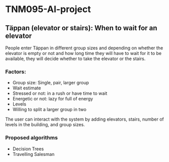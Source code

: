 # TNM095-AI-project

## Täppan (elevator or stairs): When to wait for an elevator

People enter Täppan in different group sizes and depending on whether the elevator is
empty or not and how long time they will have to wait for it to be available, they will decide
whether to take the elevator or the stairs.

### Factors:
* Group size: Single, pair, larger group
* Wait estimate
* Stressed or not: in a rush or have time to wait
* Energetic or not: lazy for full of energy
* Levels
* Willing to split a larger group in two

The user can interact with the system by adding elevators, stairs, number of levels in the
building, and group sizes.

### Proposed algorithms
* Decision Trees
* Travelling Salesman
